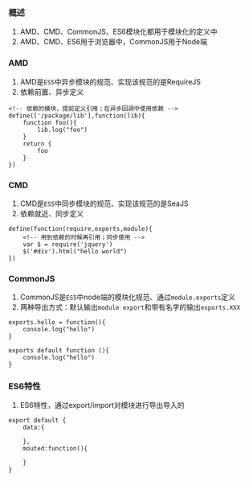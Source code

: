 ### 概述

1. AMD、CMD、CommonJS、ES6模块化都用于模块化的定义中
2. AMD、CMD、ES6用于浏览器中，CommonJS用于Node端


### AMD

1. AMD是`ES5`中异步模块的规范、实现该规范的是RequireJS
2. 依赖前置、异步定义

```
<!-- 依赖的模块，提前定义引用；在异步回调中使用依赖 -->
define(['/package/lib'],function(lib){
    function foo(){
        lib.log("foo")
    }
    return {
        foo
    }
})
```

### CMD

1. CMD是`ES5`中同步模块的规范、实现该规范的是SeaJS
2. 依赖就近、同步定义

```
define(function(require,exports,module){
    <!-- 用到依赖的时候再引用；同步使用 -->
    var $ = require('jquery')
    $('#div').html("hello world")
})
```

### CommonJS

1. CommonJS是`ES5`中node端的模块化规范、通过`module.exports`定义
2. 两种导出方式：默认输出`module export`和带有名字的输出`exports.XXX`

```
exports.hello = function(){
    console.log("hello")
}

exports default function (){
    console.log("hello")
}
```

### ES6特性

1. ES6特性，通过export/import对模块进行导出导入的

```
export default {
    data:{

    },
    mouted:function(){

    }
}
```